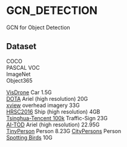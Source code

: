 # GCN_DETECTION
GCN for Object Detection

## Dataset
COCO  
PASCAL VOC  
ImageNet  
Object365




[VisDrone](https://github.com/VisDrone/VisDrone-Dataset) Car 1.5G  
[DOTA](https://captain-whu.github.io/DOTA/dataset.html) Ariel (high resolution) 20G  
[xview](http://xviewdataset.org/) overhead imagery 33G  
[HRSC2016](http://www.escience.cn/people/liuzikun/DataSet.html) Ship (high resolution) 4GB  
[Tsinghua-Tencent 100k](https://cg.cs.tsinghua.edu.cn/traffic-sign/)  Traffic-Sign 23G  
[AI-TOD](http://m6z.cn/5MjlYk) Ariel (high resolution) 22.95G  
[TinyPerson](http://m6z.cn/6vqF3T) Person 8.23G 
[CityPersons](https://www.cityscapes-dataset.com/) Person  
[Spotting Birds](https://github.com/IIM-TTIJ/MVA2023SmallObjectDetection4SpottingBirds) 10G  

